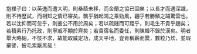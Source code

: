 抱樸子曰：以英逸而遭大明，則桑蔭未移，而金蘭之協已固矣；以長才而遇深識，則不待歷試，而相知之情已審矣。飄乎猶起鴻之乘勁風，翩乎若勝鱗之躡驚雲也。若以沈抑而可忽乎，則姜公不用於周矣；若以疏賤而可距乎，則毛生不貴乎趙矣；若積素行乃托政，則寧戚不顯於齊矣；若貴宿名而委任，則陳韓不錄於漢矣。明者舉大略細，不忮不求，故能取威定功，成天平地，豈肯稱薪而爨，數粒乃炊，並瑕棄譬，披毛索厭黑哉！